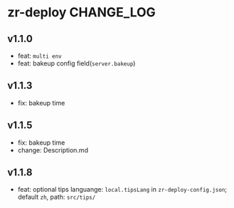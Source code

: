 # zr-deploy CHANGE_LOG

## v1.1.0

- feat: `multi env`
- feat: bakeup config field(`server.bakeup`)

## v1.1.3

- fix: bakeup time

## v1.1.5

- fix: bakeup time
- change: Description.md

## v1.1.8

- feat: optional tips languange: `local.tipsLang` in `zr-deploy-config.json`; <br> default `zh`, path: `src/tips/`